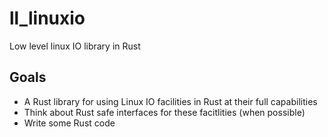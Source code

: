 # ll_linuxio

Low level linux IO library in Rust

## Goals

- A Rust library for using Linux IO facilities in Rust at their full
  capabilities
- Think about Rust safe interfaces for these facitlities (when possible)
- Write some Rust code
